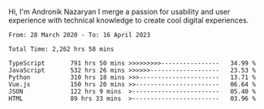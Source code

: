 Hi, I'm Andronik Nazaryan
I merge a passion for usability and user experience with technical knowledge to create cool digital experiences.


<!--START_SECTION:waka-->

```text
From: 28 March 2020 - To: 16 April 2023

Total Time: 2,262 hrs 58 mins

TypeScript       791 hrs 50 mins >>>>>>>>>----------------   34.99 %
JavaScript       532 hrs 26 mins >>>>>>-------------------   23.53 %
Python           310 hrs 18 mins >>>----------------------   13.71 %
Vue.js           150 hrs 20 mins >>-----------------------   06.64 %
JSON             122 hrs 9 mins  >------------------------   05.40 %
HTML             89 hrs 33 mins  >------------------------   03.96 %
```

<!--END_SECTION:waka-->
